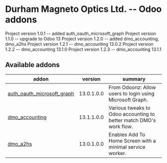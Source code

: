 # Durham Magneto Optics Ltd. -- Odoo addons

[//]: # (addons)

Project version 1.0.1 -- added auth_oauth_microsoft_graph
Project version 1.1.0 -- upgrade to Odoo 13
Project version 1.2.0 -- added dmo_accounting, dmo_a2hs
Project version 1.2.1 -- dmo_accounting 13.0.2
Project version 1.2.2 -- dmo_accounting 13.1.0
Project version 1.2.3 -- dmo_accounting 13.1.1

Available addons
----------------
addon | version | summary
--- | --- | ---
[auth_oauth_microsoft_graph](auth_oauth_microsoft_graph/) | 13.0.1.0.0 | From Odoonz: Allow users to login using Microsoft Graph.
[dmo_accounting](dmo_accounting/) | 13.1.1.0.0 | Various tweaks to Odoo accounting to better match DMO's work flow.
[dmo_a2hs](dmo_a2hs/) | 13.0.1.0.0 | Enables Add To Home Screen with a minimal service worker.

[//]: # (end addons)